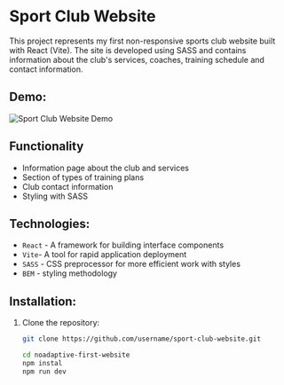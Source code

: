 # Sport Club Website

This project represents my first non-responsive sports club website built with React (Vite). The site is developed using SASS and contains information about the club's services, coaches, training schedule and contact information.

## Demo:

![Sport Club Website Demo](https://i.ibb.co/ZM57H8C/noadaptive-website.png)

## Functionality

- Information page about the club and services
- Section of types of training plans
- Club contact information
- Styling with SASS

## Technologies:

- `React` - A framework for building interface components
- `Vite`- A tool for rapid application deployment
- `SASS` - CSS preprocessor for more efficient work with styles
- `BEM` - styling methodology

## Installation:

1. Clone the repository:

   ```bash
   git clone https://github.com/username/sport-club-website.git

   cd noadaptive-first-website
   npm instal
   npm run dev
   ```
